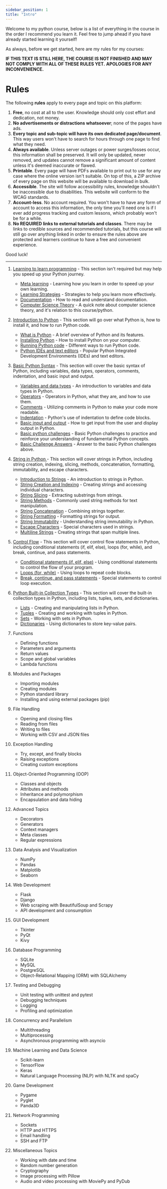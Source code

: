 ```yaml
---
sidebar_position: 1
title: "Intro"
---
```


Welcome to my python course, below is a list of everything in the course in the order I recommend you learn it. Feel
free to jump ahead if you have already started learning it yourself!

As always, before we get started, here are my rules for my courses:

**IF THIS TEXT IS STILL HERE, THE COURSE IS NOT FINISHED AND MAY NOT COMPLY WITH ALL OF THESE RULES YET.**
**APOLOGIES FOR ANY INCONVENIENCE.**

# Rules
The following **rules** apply to every page and topic on this platform:
1. **Free**, no cost at all to the user. Knowledge should only cost effort and dedication, not money.
2. **No advertisements or distractions whatsoever**; none of the pages have ads.
3. **Every topic and sub-topic will have its own dedicated page/document**. This way users won't have to search for hours through one page to find what they need.
4. **Always available**. Unless server outages or power surges/losses occur, this information shall be preserved. It will only be updated, never removed, and updates cannot remove a significant amount of content unless it's deemed inaccurate or flawed.
5. **Printable**. Every page will have PDFs available to print out to use for any case where the online version isn't suitable. On top of this, a ZIP archive of every page on this website will be available to download in bulk.
6. **Accessible**. The site will follow accessibility rules, knowledge shouldn't be inaccessible due to disabilities. This website will conform to the WCAG standards.
7. **Account-less**. No account required. You won't have to have any form of account to access this information, the only time you'll need one is if I ever add progress tracking and custom lessons, which probably won't be for a while.
8. **No REQUIRED links to external tutorials and classes**. There may be links to credible sources and recommended tutorials, but this course will still go over anything linked in order to ensure the rules above are protected and learners continue to have a free and convenient experience.

Good luck!

___

1. [Learning to learn programming](category/learn-to-learn) - This section isn't required but may help you speed up your Python journey.
    * [Meta learning](learn-to-learn/meta-learning) - Learning how you learn in order to speed up your own learning.
    * [Learning Strategies](learn-to-learn/learning-strategies) - Strategies to help you learn more effectively.
    * [Documentation](learn-to-learn/documentation) - How to read and understand documentation.
    * [Computer Science Theory](learn-to-learn/computer-science-theory) - A quick note about computer science theory, and it's relation to this course/python.

2. [Introduction to Python](category/introduction-to-python) - This section will go over what Python is, how to install it, and how to run Python code.
   - [What is Python](introduction-to-python/what-is-python) - A brief overview of Python and its features.
   - [Installing Python](introduction-to-python/installing-python) - How to install Python on your computer.
   - [Running Python code](introduction-to-python/running-python-code) - Different ways to run Python code.
   - [Python IDEs and text editors](introduction-to-python/python-ides-and-text-editors) - Popular Python Integrated Development Environments (IDEs) and text editors.

3. [Basic Python Syntax](category/basic-python-syntax) - This section will cover the basic syntax of Python, including variables, data types, operators, comments, indentation, and basic input and output.
   - [Variables and data types](basic-python-syntax/variables-and-data-types) - An introduction to variables and data types in Python.
   - [Operators](basic-python-syntax/operators) - Operators in Python, what they are, and how to use them.
   - [Comments](basic-python-syntax/comments) - Utilizing comments in Python to make your code more readable.
   - [Indentation](basic-python-syntax/indentation) - Python's use of indentation to define code blocks.
   - [Basic input and output](basic-python-syntax/basic-input-and-output) - How to get input from the user and display output in Python.
   - [Basic python challenges](basic-python-syntax/basic-python-challenges) - Basic Python challenges to practice and reinforce your understanding of fundamental Python concepts.
   - [Basic Challenge Answers](basic-python-syntax/basic-challenge-answers) - Answer to the basic Python challenges above.

4. [String in Python ](category/strings-in-python) - This section will cover strings in Python, including string creation, indexing, slicing, methods, concatenation, formatting, immutability, and escape characters.
   - [Introduction to Strings](strings-in-python/introduction-to-strings) - An introduction to strings in Python.
   - [String Creation and Indexing](strings-in-python/string-creation-and-indexing) - Creating strings and accessing individual characters.
   - [String Slicing](strings-in-python/string-slicing) - Extracting substrings from strings.
   - [String Methods](strings-in-python/string-methods) - Commonly used string methods for text manipulation.
   - [String Concatenation](strings-in-python/string-concatenation) - Combining strings together.
   - [String Formatting](strings-in-python/string-formatting) - Formatting strings for output.
   - [String Immutability](strings-in-python/string-immutability) - Understanding string immutability in Python.
   - [Escape Characters](strings-in-python/escape-characters) - Special characters used in strings.
   - [Multiline Strings](strings-in-python/multiline-strings) - Creating strings that span multiple lines.

5. [Control Flow](category/control-flow-in-python) - This section will cover control flow statements in Python, including conditional statements (if, elif, else), loops (for, while), and break, continue, and pass statements.
   - [Conditional statements (if, elif, else)](control-flow/conditional-statements) - Using conditional statements to control the flow of your program.
   - [Loops (for, while)](control-flow/loops) - Using loops to repeat code blocks.
   - [Break, continue, and pass statements](control-flow/break-continue-and-pass-statements) - Special statements to control loop execution.

6. [Python Built-in Collection Types](category/python-built-in-collection-types) - This section will cover the built-in collection types in Python, including lists, tuples, sets, and dictionaries.
   - [Lists](python-built-in-collection-types/lists) - Creating and manipulating lists in Python.
   - [Tuples](python-built-in-collection-types/tuples) - Creating and working with tuples in Python.
   - [Sets](python-built-in-collection-types/sets) - Working with sets in Python.
   - [Dictionaries](python-built-in-collection-types/dictionaries) - Using dictionaries to store key-value pairs.

7. Functions
   - Defining functions
   - Parameters and arguments
   - Return values
   - Scope and global variables
   - Lambda functions

8. Modules and Packages
   - Importing modules
   - Creating modules
   - Python standard library
   - Installing and using external packages (pip)

9. File Handling
   - Opening and closing files
   - Reading from files
   - Writing to files
   - Working with CSV and JSON files

10. Exception Handling
    - Try, except, and finally blocks
    - Raising exceptions
    - Creating custom exceptions

11. Object-Oriented Programming (OOP)
    - Classes and objects
    - Attributes and methods
    - Inheritance and polymorphism
    - Encapsulation and data hiding

12. Advanced Topics
    - Decorators
    - Generators
    - Context managers
    - Meta classes
    - Regular expressions

13. Data Analysis and Visualization
    - NumPy
    - Pandas
    - Matplotlib
    - Seaborn

14. Web Development
    - Flask
    - Django
    - Web scraping with BeautifulSoup and Scrapy
    - API development and consumption

15. GUI Development
    - Tkinter
    - PyQt
    - Kivy

16. Database Programming
    - SQLite
    - MySQL
    - PostgreSQL
    - Object-Relational Mapping (ORM) with SQLAlchemy

17. Testing and Debugging
    - Unit testing with unittest and pytest
    - Debugging techniques
    - Logging
    - Profiling and optimization

18. Concurrency and Parallelism
    - Multithreading
    - Multiprocessing
    - Asynchronous programming with asyncio

19. Machine Learning and Data Science
    - Scikit-learn
    - TensorFlow
    - Keras
    - Natural Language Processing (NLP) with NLTK and spaCy

20. Game Development
    - Pygame
    - Pyglet
    - Panda3D

21. Network Programming
    - Sockets
    - HTTP and HTTPS
    - Email handling
    - SSH and FTP

22. Miscellaneous Topics
    - Working with date and time
    - Random number generation
    - Cryptography
    - Image processing with Pillow
    - Audio and video processing with MoviePy and PyDub